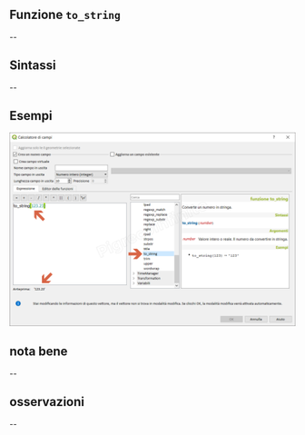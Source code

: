 ## Funzione `to_string`

--

## Sintassi

--

## Esempi

<img src="/img/stringhe_di_testo/to_string/to_string1.png">

## nota bene

--

## osservazioni

--